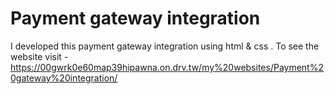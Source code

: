 # Payment gateway integration
I developed this payment gateway integration using html & css . To see the website visit - https://00gwrk0e60map39hipawna.on.drv.tw/my%20websites/Payment%20gateway%20integration/
